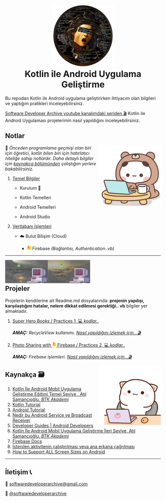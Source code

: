<h1 align="center">
  <br>
  <a href="https://github.com/zeynepaslierhan/.NetCoreArchive"><img src="https://github.com/zeynepaslierhan/zeynepaslierhan/blob/main/img/Logo.png" alt="SoftwareDeveloperArchive" width="200"></a>
  <br>
  Kotlin ile Android Uygulama Geliştirme
  <br>
</h1>


Bu repodan Kotlin ile Android uygulama geliştirirken ihtiyacım olan bilgileri ve yaptığım pratikleri inceleyebilirsiniz. 

[Software Developer Archive youtube kanalımdaki seriden 🎬](https://www.youtube.com/playlist?list=PLjMBQHLzNCzZmz7N8XyQUSL36VBYI_prz) Kotlin ile Android Uygulaması projelerimin nasıl yapıldığını inceleyebilirsiniz.

## Notlar


<img src="https://github.com/zeynepaslierhan/zeynepaslierhan/blob/main/img/gifs/BanaBenziyor.gif" align="right">

:loudspeaker: *Önceden programlama geçmişi olan biri için öğretici, kotlin bilen biri için hatırlatıcı niteliğe sahip notlardır. Daha detaylı bilgiler için [kaynakça bölümünden](https://github.com/zeynepaslierhan/AndroidAppwithKotlin/blob/main/README.md#kaynak%C3%A7a-card_file_box) çalıştığım yerlere bakabilirsiniz.* 

1. [Temel Bilgiler](https://github.com/zeynepaslierhan/AndroidAppwithKotlin/blob/main/Temel%20Bilgiler.md)
    
    - Kurulum 🔧
    
    - Kotlin Temelleri
    
    - Android Temelleri

    - Android Studio
    
2. [Veritabanı İşlemleri](https://github.com/zeynepaslierhan/AndroidAppwithKotlin/blob/main/Veritaban%C4%B1%20%C4%B0%C5%9Flemleri.md)

    - ☁️ Bulut Bilişim (Cloud)

        - <img src="https://github.com/zeynepaslierhan/AndroidAppwithKotlin/blob/main/img/Firebase.png" height="17"> Firebase *(Bağlantısı, Authentication..vb)*

---

<a href="https://www.youtube.com/watch?v=giIfb04lcpc&ab_channel=SoftwareDeveloperArchive"><img src="https://github.com/zeynepaslierhan/AndroidAppwithKotlin/blob/main/img/youtube/Practices%201.jpg" align="left" height="75"> </a>

<a href="https://www.youtube.com/watch?v=lRVqH66BF7Y&feature=youtu.be"><img src="https://github.com/zeynepaslierhan/AndroidAppwithKotlin/blob/main/img/youtube/Practices%202.jpg" align="left" height="75"> </a>

</br>
</br>
</br>

## Projeler

Projelerin kendilerine ait Readme.md dosyalarında: **projenin yapılışı, karşılaştığım hatalar, nelere dikkat edilmesi gerektiği.. vb** bilgiler yer almaktadır.

1. [Super Hero Books / Practices 1, 💻 *kodlar..* ](https://github.com/zeynepaslierhan/AndroidAppwithKotlin/tree/main/AndroidAppwithKotlinPractices/superHeroBooks)

    ***AMAÇ:** RecycleView kullanımı.* 
    [*Nasıl yapıldığını izlemek için...🎬*](https://www.youtube.com/watch?v=giIfb04lcpc)
    

2. [Photo Sharing with  <img src="https://github.com/zeynepaslierhan/AndroidAppwithKotlin/blob/main/img/Firebase.png" height="17">  Firebase / Practices 2, 💻 *kodlar..* ](https://github.com/zeynepaslierhan/AndroidAppwithKotlin/tree/main/AndroidAppwithKotlinPractices/photoSharingwithFirebase)

    ***AMAÇ:** Firebase işlemleri.*
    [*Nasıl yapıldığını izlemek için...🎬*](https://www.youtube.com/watch?v=lRVqH66BF7Y&ab_channel=SoftwareDeveloperArchive)



<img src="https://github.com/zeynepaslierhan/zeynepaslierhan/blob/main/img/gifs/%C4%B0%C5%9FimBittiSanm%C4%B1%C5%9F%C4%B1md%C4%B1r.gif" align="right">

## Kaynakça :card_file_box:

1. [Kotlin İle Android Mobil Uygulama Geliştirme Eğitimi Temel Seviye , Atıl Samancıoğlu, *BTK Akademi*](https://www.btkakademi.gov.tr/portal/course/kotlin-ile-android-mobil-uygulama-gelistirme-egitimi-temel-seviye-10274)
1. [Kotlin Tutorial](https://www.w3schools.com/KOTLIN/index.php)
1. [Android Tutorial](https://www.tutorialspoint.com/android/index.htm)
1. [Nedir bu Android Service ve Broadcast Receiver](https://medium.com/kodluyoruz/nedir-bu-android-service-ve-broadcast-receiver-291168de075b)
1. [Developer Guides | Android Developers](https://developer.android.com/guide)
1. [Kotlin İle Android Mobil Uygulama Geliştirme İleri Seviye, Atıl Samancıoğlu, *BTK Akademi*](https://www.btkakademi.gov.tr/portal/course/kotlin-ile-android-mobil-uygulama-gelistirme-ileri-seviye-10359)
1. [Firebase Docs](https://firebase.google.com/docs/android/setup#kotlin+ktx_2)
1. [İstenilen aktivitenin çalıştırılması veya ana erkana çağrılması](https://stackoverflow.com/questions/38308161/how-to-run-a-certain-activity-in-android-studio)
1. [How to Support ALL Screen Sizes on Android](https://www.youtube.com/watch?v=5lSQcJjZPFs)

---

## İletişim :telephone_receiver:

:e-mail:  softwaredeveloperarchive@gmail.com

:iphone: [@softwaredeveloperarchive](https://www.instagram.com/softwaredeveloperarchive/)
